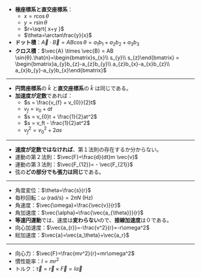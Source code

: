 - **極座標系と直交座標系**：
	- $x=r \cos \theta$
	- $y=r \sin \theta$
	- $r=\sqrt{ x+y }$
	- $\theta=\arctan\frac{y}{x}$
- **ドット積**：$\vec{A} \cdot \vec{B} = AB \cos{θ}=a_{1}b_{1}+a_{2}b_{2}+a_{3}b_{3}$
- **クロス積**：$\vec{A} \times \vec{B} = AB \sin{θ}.\hat{n}=\begin{bmatrix}s_{x}\\ s_{y}\\ s_{z}\end{bmatrix} = \begin{bmatrix}a_{y}b_{z}-a_{z}b_{y}\\ a_{z}b_{x}-a_{x}b_{z}\\ a_{x}b_{y}-a_{y}b_{x}\end{bmatrix}$

---

- **円筒座標系**の $\hat{k}$ と**直交座標系**の $\hat{k}$ は同じである。
- **加速度が定数**であれば：
	- $s = \frac{v_{f} + v_{0}}{2}t$
	- $v_{f} = v_{0} + at$
	- $s = v_{0}t + \frac{1}{2}at^2$
	- $s = v_ft - \frac{1}{2}at^2$
	- $v_f^2 = v_0^2 + 2as$

---

- **速度が定数ではなければ**、第１法則の存在するか分からない。
- 運動の第２法則：$\vec{F}=\frac{d}{dt}m \vec{v}$
- 運動の第３法則：$\vec{F_{12}}= - \vec{F_{21}}$
- 弦の**どの部分でも張力は同じ**である。

---

- 角度変位：$\theta=\frac{s}{r}$
- 毎秒回転：$\omega\text{ (rad/s)} = 2\pi N\text{ (Hz)}$
- 角速度：$\vec{\omega}=\frac{\vec{v}}{r}$
- 角加速度：$\vec{\alpha}=\frac{\vec{a_{\theta}}}{r}$
- **等速円運動**では、速度は**変わらない**ので、**接線加速度**は０である。
- 向心加速度：$\vec{a_{r}}=-\frac{v^2}{r}=-r\omega^2$
- 総加速度：$\vec{a}=\vec{a_\theta}+\vec{a_r}$

---

- 向心力：$\vec{F}=\frac{mv^2}{r}=mr\omega^2$
- 慣性能率：$I = mr^2$
- トルク：$\vec{\tau}=\vec{r}\times \vec{F}=I\vec{\alpha}$